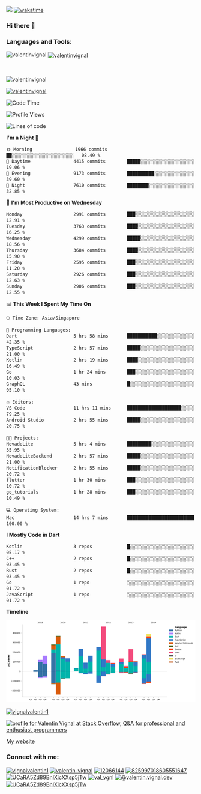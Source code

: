 
![](https://komarev.com/ghpvc/?username=valentinvignal&label=Profile%20views&color=0e75b6&style=flat)
[![wakatime](https://wakatime.com/badge/user/a700230c-ba51-4378-8fbc-fbcb542401ed.svg)](https://wakatime.com/@a700230c-ba51-4378-8fbc-fbcb542401ed)

### Hi there 👋

<h3 align="left">Languages and Tools:</h3>


<p><img align="left" src="https://github-readme-stats.vercel.app/api?username=ValentinVignal&count_private=true&show_icons=true&theme=dark" alt="valentinvignal" /></p>

<p>&nbsp;<img align="center" src="https://github-readme-stats.vercel.app/api/top-langs/?username=ValentinVignal&hide=jupyter%20notebook&layout=compact&theme=dark" alt="valentinvignal" /></p>

<br/>

<p><img align="center" src="https://github-readme-streak-stats.herokuapp.com/?user=valentinvignal&theme=dark" alt="valentinvignal" /></p>


<p align="left"> <a href="https://github.com/ryo-ma/github-profile-trophy"><img src="https://github-profile-trophy.vercel.app/?username=valentinvignal&theme=darkhub" alt="valentinvignal" /></a> </p>

<!--START_SECTION:waka-->
![Code Time](http://img.shields.io/badge/Code%20Time-2%2C665%20hrs%2039%20mins-blue)

![Profile Views](http://img.shields.io/badge/Profile%20Views-1-blue)

![Lines of code](https://img.shields.io/badge/From%20Hello%20World%20I%27ve%20Written-3.8%20million%20lines%20of%20code-blue)

**I'm a Night 🦉** 

```text
🌞 Morning                1966 commits        ██░░░░░░░░░░░░░░░░░░░░░░░   08.49 % 
🌆 Daytime                4415 commits        █████░░░░░░░░░░░░░░░░░░░░   19.06 % 
🌃 Evening                9173 commits        ██████████░░░░░░░░░░░░░░░   39.60 % 
🌙 Night                  7610 commits        ████████░░░░░░░░░░░░░░░░░   32.85 % 
```
📅 **I'm Most Productive on Wednesday** 

```text
Monday                   2991 commits        ███░░░░░░░░░░░░░░░░░░░░░░   12.91 % 
Tuesday                  3763 commits        ████░░░░░░░░░░░░░░░░░░░░░   16.25 % 
Wednesday                4299 commits        █████░░░░░░░░░░░░░░░░░░░░   18.56 % 
Thursday                 3684 commits        ████░░░░░░░░░░░░░░░░░░░░░   15.90 % 
Friday                   2595 commits        ███░░░░░░░░░░░░░░░░░░░░░░   11.20 % 
Saturday                 2926 commits        ███░░░░░░░░░░░░░░░░░░░░░░   12.63 % 
Sunday                   2906 commits        ███░░░░░░░░░░░░░░░░░░░░░░   12.55 % 
```


📊 **This Week I Spent My Time On** 

```text
🕑︎ Time Zone: Asia/Singapore

💬 Programming Languages: 
Dart                     5 hrs 58 mins       ███████████░░░░░░░░░░░░░░   42.35 % 
TypeScript               2 hrs 57 mins       █████░░░░░░░░░░░░░░░░░░░░   21.00 % 
Kotlin                   2 hrs 19 mins       ████░░░░░░░░░░░░░░░░░░░░░   16.49 % 
Go                       1 hr 24 mins        ███░░░░░░░░░░░░░░░░░░░░░░   10.03 % 
GraphQL                  43 mins             █░░░░░░░░░░░░░░░░░░░░░░░░   05.10 % 

🔥 Editors: 
VS Code                  11 hrs 11 mins      ████████████████████░░░░░   79.25 % 
Android Studio           2 hrs 55 mins       █████░░░░░░░░░░░░░░░░░░░░   20.75 % 

🐱‍💻 Projects: 
NovadeLite               5 hrs 4 mins        █████████░░░░░░░░░░░░░░░░   35.95 % 
NovadeLiteBackend        2 hrs 57 mins       █████░░░░░░░░░░░░░░░░░░░░   21.00 % 
NotificationBlocker      2 hrs 55 mins       █████░░░░░░░░░░░░░░░░░░░░   20.72 % 
flutter                  1 hr 30 mins        ███░░░░░░░░░░░░░░░░░░░░░░   10.72 % 
go_tutorials             1 hr 28 mins        ███░░░░░░░░░░░░░░░░░░░░░░   10.49 % 

💻 Operating System: 
Mac                      14 hrs 7 mins       █████████████████████████   100.00 % 
```

**I Mostly Code in Dart** 

```text
Kotlin                   3 repos             █░░░░░░░░░░░░░░░░░░░░░░░░   05.17 % 
C++                      2 repos             █░░░░░░░░░░░░░░░░░░░░░░░░   03.45 % 
Rust                     2 repos             █░░░░░░░░░░░░░░░░░░░░░░░░   03.45 % 
Go                       1 repo              ░░░░░░░░░░░░░░░░░░░░░░░░░   01.72 % 
JavaScript               1 repo              ░░░░░░░░░░░░░░░░░░░░░░░░░   01.72 % 
```



**Timeline**

![Lines of Code chart](https://raw.githubusercontent.com/ValentinVignal/ValentinVignal/main/assets/bar_graph.png)


<!--END_SECTION:waka-->

<p align="left"> <a href="https://twitter.com/vignalvalentin1" target="blank"><img src="https://img.shields.io/twitter/follow/vignalvalentin1?logo=twitter" alt="vignalvalentin1" /></a> </p>

<a href="https://stackoverflow.com/users/12066144/valentin-vignal"><img src="https://stackexchange.com/users/flair/16694563.png?theme=dark" width="208" height="58" alt="profile for Valentin Vignal at Stack Overflow, Q&amp;A for professional and enthusiast programmers" title="profile for Valentin Vignal at Stack Overflow, Q&amp;A for professional and enthusiast programmers"></a>

[My website](https://valentinvignal.github.io/portfolio/)

<h3 align="left">Connect with me:</h3>
<p align="left">
<a href="https://twitter.com/vignalvalentin1" target="blank"><img align="center" src="https://raw.githubusercontent.com/rahuldkjain/github-profile-readme-generator/master/src/images/icons/Social/twitter.svg" alt="vignalvalentin1" height="30" width="40" /></a>
<a href="https://linkedin.com/in/valentin-vignal" target="blank"><img align="center" src="https://raw.githubusercontent.com/rahuldkjain/github-profile-readme-generator/master/src/images/icons/Social/linked-in-alt.svg" alt="valentin-vignal" height="30" width="40" /></a>
<a href="https://stackoverflow.com/users/12066144" target="blank"><img align="center" src="https://raw.githubusercontent.com/rahuldkjain/github-profile-readme-generator/master/src/images/icons/Social/stack-overflow.svg" alt="12066144" height="30" width="40" /></a>
<a href="https://discordapp.com/users/825997018605551647" target="blank"><img align="center" src="https://raw.githubusercontent.com/rahuldkjain/github-profile-readme-generator/master/src/images/icons/Social/discord.svg" alt="825997018605551647" height="30" width="40" /></a>
<a href="https://www.reddit.com/user/ValentinVignal" target="blank"><img align="center" src="https://raw.githubusercontent.com/rahuldkjain/github-profile-readme-generator/master/src/images/icons/Social/reddit.svg" alt="UCaRA5Zd89BnlXicXXsp5jTw" height="30" width="40" /></a>
<a href="https://instagram.com/valentin_vignal" target="blank"><img align="center" src="https://raw.githubusercontent.com/rahuldkjain/github-profile-readme-generator/master/src/images/icons/Social/instagram.svg" alt="val_vgnl" height="30" width="40" /></a>
<a href="https://medium.com/@valentin.vignal.dev" target="blank"><img align="center" src="https://raw.githubusercontent.com/rahuldkjain/github-profile-readme-generator/master/src/images/icons/Social/medium.svg" alt="@valentin.vignal.dev" height="30" width="40" /></a>
<a href="https://www.youtube.com/channel/UCaRA5Zd89BnlXicXXsp5jTw" target="blank"><img align="center" src="https://raw.githubusercontent.com/rahuldkjain/github-profile-readme-generator/master/src/images/icons/Social/youtube.svg" alt="UCaRA5Zd89BnlXicXXsp5jTw" height="30" width="40" /></a>
</p>


